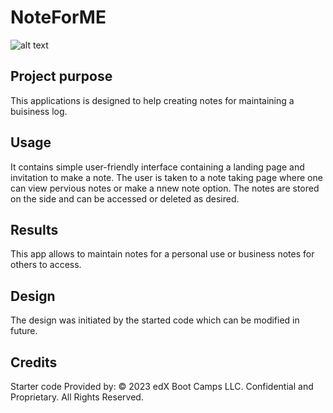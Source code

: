 # NoteForME

![alt text](./assets/)



## Project purpose
This applications is designed to 
help creating notes for maintaining a buisiness log. 


## Usage
It contains simple user-friendly interface containing a landing page and invitation to make a note. The user is taken to a note taking page where one can view pervious notes or make a nnew note option. 
The notes are stored on the side and can be accessed or deleted as desired. 

## Results
This app allows to maintain notes for a personal use or business notes for others to access.


## Design 

The design was initiated by the started code which can be modified in future.


## Credits
Starter code Provided by:
© 2023 edX Boot Camps LLC. Confidential and Proprietary. All Rights Reserved.